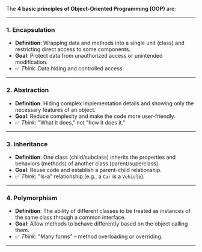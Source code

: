 The **4 basic principles of Object-Oriented Programming (OOP)** are:

---

### 1. **Encapsulation**
- **Definition**: Wrapping data and methods into a single unit (class) and restricting direct access to some components.
- **Goal**: Protect data from unauthorized access or unintended modification.
- ✅ *Think*: Data hiding and controlled access.

---

### 2. **Abstraction**
- **Definition**: Hiding complex implementation details and showing only the necessary features of an object.
- **Goal**: Reduce complexity and make the code more user-friendly.
- ✅ *Think*: "What it does," not "how it does it."

---

### 3. **Inheritance**
- **Definition**: One class (child/subclass) inherits the properties and behaviors (methods) of another class (parent/superclass).
- **Goal**: Reuse code and establish a parent-child relationship.
- ✅ *Think*: "Is-a" relationship (e.g., a `Car` is a `Vehicle`).

---

### 4. **Polymorphism**
- **Definition**: The ability of different classes to be treated as instances of the same class through a common interface.
- **Goal**: Allow methods to behave differently based on the object calling them.
- ✅ *Think*: "Many forms" – method overloading or overriding.

---
